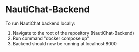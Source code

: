 # NautiChat-Backend

To run NautiChat backend locally:

1. Navigate to the root of the repository (NautiChat-Backend)
2. Run command "docker compose up"
3. Backend should now be running at localhost:8000
